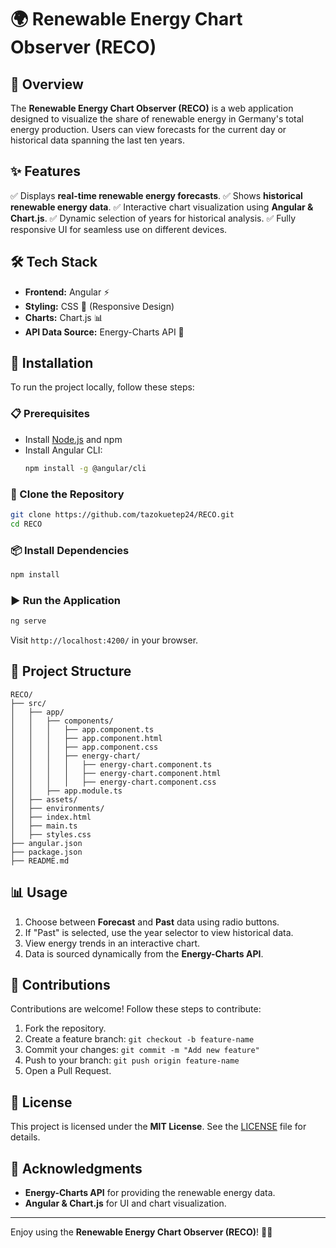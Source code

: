 # 🌍 Renewable Energy Chart Observer (RECO)

## 📌 Overview

The **Renewable Energy Chart Observer (RECO)** is a web application designed to visualize the share of renewable energy in Germany's total energy production. Users can view forecasts for the current day or historical data spanning the last ten years.

## ✨ Features

✅ Displays **real-time renewable energy forecasts**. ✅ Shows **historical renewable energy data**. ✅ Interactive chart visualization using **Angular & Chart.js**. ✅ Dynamic selection of years for historical analysis. ✅ Fully responsive UI for seamless use on different devices.

## 🛠️ Tech Stack

- **Frontend:** Angular ⚡
- **Styling:** CSS 🎨 (Responsive Design)
- **Charts:** Chart.js 📊
- **API Data Source:** Energy-Charts API 🔌

## 🚀 Installation

To run the project locally, follow these steps:

### 📋 Prerequisites

- Install [Node.js](https://nodejs.org/) and npm
- Install Angular CLI:
  ```sh
  npm install -g @angular/cli
  ```

### 📂 Clone the Repository

```sh
git clone https://github.com/tazokuetep24/RECO.git
cd RECO
```

### 📦 Install Dependencies

```sh
npm install
```

### ▶️ Run the Application

```sh
ng serve
```

Visit `http://localhost:4200/` in your browser.

## 📁 Project Structure

```
RECO/
├── src/
│   ├── app/
│   │   ├── components/
│   │   │   ├── app.component.ts
│   │   │   ├── app.component.html
│   │   │   ├── app.component.css
│   │   │   ├── energy-chart/
│   │   │   │   ├── energy-chart.component.ts
│   │   │   │   ├── energy-chart.component.html
│   │   │   │   ├── energy-chart.component.css
│   │   ├── app.module.ts
│   ├── assets/
│   ├── environments/
│   ├── index.html
│   ├── main.ts
│   ├── styles.css
├── angular.json
├── package.json
├── README.md
```

## 📊 Usage

1. Choose between **Forecast** and **Past** data using radio buttons.
2. If "Past" is selected, use the year selector to view historical data.
3. View energy trends in an interactive chart.
4. Data is sourced dynamically from the **Energy-Charts API**.

## 🤝 Contributions

Contributions are welcome! Follow these steps to contribute:

1. Fork the repository.
2. Create a feature branch: `git checkout -b feature-name`
3. Commit your changes: `git commit -m "Add new feature"`
4. Push to your branch: `git push origin feature-name`
5. Open a Pull Request.

## 📜 License

This project is licensed under the **MIT License**. See the [LICENSE](LICENSE) file for details.

## 🙏 Acknowledgments

- **Energy-Charts API** for providing the renewable energy data.
- **Angular & Chart.js** for UI and chart visualization.

---

Enjoy using the **Renewable Energy Chart Observer (RECO)**! 🚀🌿

